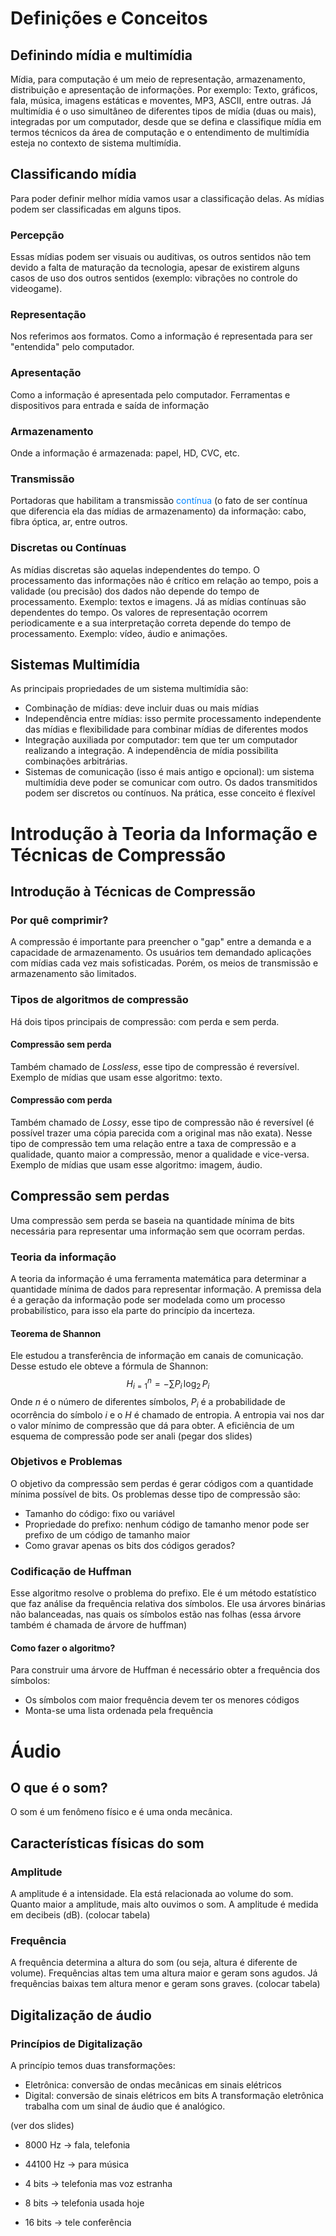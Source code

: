 # Definições e Conceitos
## Definindo mídia e multimídia
Mídia, para computação é um meio de representação, armazenamento, distribuição e apresentação de informações. Por exemplo: Texto, gráficos, fala, música, imagens estáticas e moventes, MP3, ASCII, entre outras. Já multimídia é o uso simultâneo de diferentes tipos de mídia (duas ou mais), integradas por um computador, desde que se defina e classifique mídia em termos técnicos da área de computação e o entendimento de multimídia esteja no contexto de sistema multimídia.
## Classificando mídia
Para poder definir melhor mídia vamos usar a classificação delas. As mídias podem ser classificadas em alguns tipos.
### Percepção
Essas mídias podem ser visuais ou auditivas, os outros sentidos não tem devido a falta de maturação da tecnologia, apesar de existirem alguns casos de uso dos outros sentidos (exemplo: vibrações no controle do videogame).
### Representação
Nos referimos aos formatos. Como a informação é representada para ser "entendida" pelo computador.
### Apresentação
Como a informação é apresentada pelo computador. Ferramentas e dispositivos para entrada e saída de informação
### Armazenamento
Onde a informação é armazenada: papel, HD, CVC, etc.
### Transmissão
Portadoras que habilitam a transmissão <span style="color:rgb(0, 132, 255)">contínua</span> (o fato de ser contínua que diferencia ela das mídias de armazenamento) da informação: cabo, fibra óptica, ar, entre outros.
### Discretas ou Contínuas
As mídias discretas são aquelas independentes do tempo. O processamento das informações não é crítico em relação ao tempo, pois a validade (ou precisão) dos dados não depende do tempo de processamento. Exemplo: textos e imagens.
Já as mídias contínuas são dependentes do tempo. Os valores de representação ocorrem periodicamente e a sua interpretação correta depende do tempo de processamento. Exemplo: vídeo, áudio e animações.
## Sistemas Multimídia
As principais propriedades de um sistema multimídia são:
- Combinação de mídias: deve incluir duas ou mais mídias
- Independência entre mídias: isso permite processamento independente das mídias e flexibilidade para combinar mídias de diferentes modos
- Integração auxiliada por computador: tem que ter um computador realizando a integração. A independência de mídia possibilita combinações arbitrárias.
- Sistemas de comunicação (isso é mais antigo e opcional): um sistema multimídia deve poder se comunicar com outro. Os dados transmitidos podem ser discretos ou contínuos. Na prática, esse conceito é flexível
# Introdução à Teoria da Informação e Técnicas de Compressão
## Introdução à Técnicas de Compressão
### Por quê comprimir?
A compressão é importante para preencher o "gap" entre a demanda e a capacidade de armazenamento. Os usuários tem demandado aplicações com mídias cada vez mais sofisticadas. Porém, os meios de transmissão e armazenamento são limitados.
### Tipos de algoritmos de compressão
Há dois tipos principais de compressão: com perda e sem perda.
#### Compressão sem perda
Também chamado de *Lossless*, esse tipo de compressão é reversível. Exemplo de mídias que usam esse algoritmo: texto.
#### Compressão com perda
Também chamado de *Lossy*, esse tipo de compressão não é reversível (é possível trazer uma cópia parecida com a original mas não exata). Nesse tipo de compressão tem uma relação entre a taxa de compressão e a qualidade, quanto maior a compressão, menor a qualidade e vice-versa. Exemplo de mídias que usam esse algoritmo: imagem, áudio.
## Compressão sem perdas
Uma compressão sem perda se baseia na quantidade mínima de bits necessária para representar uma informação sem que ocorram perdas.
### Teoria da informação
A teoria da informação é uma ferramenta matemática para determinar a quantidade mínima de dados para representar informação. A premissa dela é a geração da informação pode ser modelada como um processo probabilístico, para isso ela parte do princípio da incerteza.
#### Teorema de Shannon
Ele estudou a transferência de informação em canais de comunicação. Desse estudo ele obteve a fórmula de Shannon:
$$H^{n}_{i = 1} = - \sum P_{i} \, \log_{2} \, P_{i}$$
Onde $n$ é o número de diferentes símbolos, $P_{i}$ é a probabilidade de ocorrência do símbolo $i$ e o $H$ é chamado de entropia. A entropia vai nos dar o valor mínimo de compressão que dá para obter.
A eficiência de um esquema de compressão pode ser anali (pegar dos slides)
### Objetivos e Problemas
O objetivo da compressão sem perdas é gerar códigos com a quantidade mínima possível de bits.
Os problemas desse tipo de compressão são:
- Tamanho do código: fixo ou variável
- Propriedade do prefixo: nenhum código de tamanho menor pode ser prefixo de um código de tamanho maior
- Como gravar apenas os bits dos códigos gerados?
### Codificação de Huffman
Esse algoritmo resolve o problema do prefixo. Ele é um método estatístico que faz análise da frequência relativa dos símbolos. Ele usa árvores binárias não balanceadas, nas quais os símbolos estão nas folhas (essa árvore também é chamada de árvore de huffman)
#### Como fazer o algoritmo?
Para construir uma árvore de Huffman é necessário obter a frequência dos símbolos:
- Os símbolos com maior frequência devem ter os menores códigos
- Monta-se uma lista ordenada pela frequência
# Áudio
## O que é o som?
O som é um fenômeno físico e é uma onda mecânica.
## Características físicas do som
### Amplitude
A amplitude é a intensidade. Ela está relacionada ao volume do som. Quanto maior a amplitude, mais alto ouvimos o som. A amplitude é medida em decibeis (dB).
(colocar tabela)
### Frequência
A frequência determina a altura do som (ou seja, altura é diferente de volume). Frequências altas tem uma altura maior e geram sons agudos. Já frequências baixas tem altura menor e geram sons graves.
(colocar tabela)
## Digitalização de áudio
### Princípios de Digitalização
A princípio temos duas transformações:
- Eletrônica: conversão de ondas mecânicas em sinais elétricos
- Digital: conversão de sinais elétricos em bits
A transformação eletrônica trabalha com um sinal de áudio que é analógico.

(ver dos slides)
- 8000 Hz -> fala, telefonia
- 44100 Hz -> para música

- 4 bits -> telefonia mas voz estranha
- 8 bits -> telefonia usada hoje
- 16 bits -> tele conferência